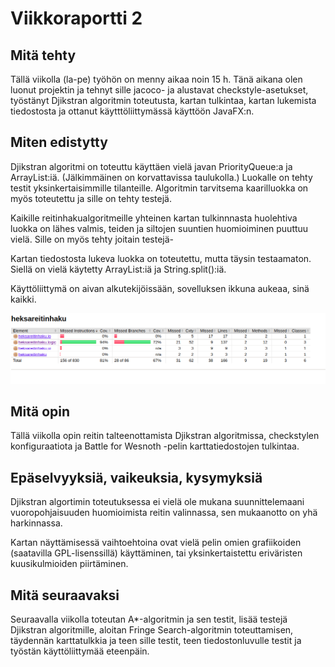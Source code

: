 # Viikkoraportti 2

## Mitä tehty

Tällä viikolla (la-pe) työhön on menny aikaa noin 15 h. Tänä aikana olen luonut projektin ja tehnyt sille jacoco- ja alustavat checkstyle-asetukset, työstänyt Djikstran algoritmin toteutusta, kartan tulkintaa, kartan lukemista tiedostosta ja ottanut käytttöliittymässä käyttöön JavaFX:n. 

## Miten edistytty

Djikstran algoritmi on toteuttu käyttäen vielä javan PriorityQueue:a ja ArrayList:iä. (Jälkimmäinen on korvattavissa taulukolla.) Luokalle on tehty testit yksinkertaisimmille tilanteille. Algoritmin tarvitsema kaarilluokka on myös toteutettu ja sille on tehty testejä. 

Kaikille reitinhakualgoritmeille yhteinen kartan tulkinnnasta huolehtiva luokka on lähes valmis, teiden ja siltojen suuntien huomioiminen puuttuu vielä. Sille on myös tehty joitain testejä- 

Kartan tiedostosta lukeva luokka on toteutettu, mutta täysin testaamaton. Siellä on vielä käytetty ArrayList:iä ja String.split():iä. 

Käyttöliittymä on aivan alkutekijöissään, sovelluksen ikkuna aukeaa, sinä kaikki.

![testikattavuus](/dokumentaatio/testikattavuusviikko2.png)

## Mitä opin

Tällä viikolla opin reitin talteenottamista Djikstran algoritmissa, checkstylen konfiguraatiota ja Battle for Wesnoth -pelin karttatiedostojen tulkintaa. 

## Epäselvyyksiä, vaikeuksia, kysymyksiä

Djikstran algortimin toteutuksessa ei vielä ole mukana suunnittelemaani vuoropohjaisuuden huomioimista reitin valinnassa, sen mukaanotto on yhä harkinnassa.

Kartan näyttämisessä vaihtoehtoina ovat vielä pelin omien grafiikoiden (saatavilla GPL-lisenssillä) käyttäminen, tai yksinkertaistettu eriväristen kuusikulmioiden piirtäminen. 

## Mitä seuraavaksi

Seuraavalla viikolla toteutan A*-algoritmin ja sen testit, lisää testejä Djikstran algoritmille, aloitan Fringe Search-algoritmin toteuttamisen, täydennän karttatulkkia ja teen sille testit, teen tiedostonluvulle testit ja työstän käyttöliittymää eteenpäin.

